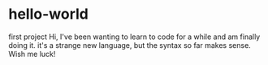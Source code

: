 # hello-world
first project
Hi, I've been wanting to learn to code for a while and am finally doing it. it's a strange new language, but the syntax so far makes sense. Wish me luck!

